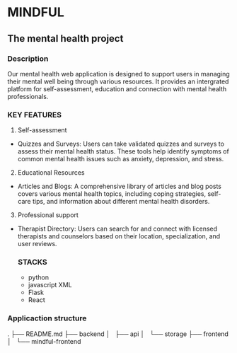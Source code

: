 # MINDFUL 
## The mental health project
### Description
Our mental health web application is designed to support users in managing their mental well being through various resources.
It provides an intergrated platform for self-assessment, education and connection with mental health professionals.
### KEY FEATURES
1. Self-assessment
- Quizzes and Surveys: Users can take validated quizzes and surveys to assess their mental health status. These tools help identify symptoms of common mental health issues such as anxiety, depression, and stress.
2. Educational Resources
- Articles and Blogs: A comprehensive library of articles and blog posts covers various mental health topics, including coping strategies, self-care tips, and information about different mental health disorders.
3. Professional support
- Therapist Directory: Users can search for and connect with licensed therapists and counselors based on their location, specialization, and user reviews.

  ### STACKS
  - python
  - javascript XML
  - Flask
  - React

### Applicaction structure
.
├── README.md
├── backend
│   ├── api
│   └── storage
├── frontend
│   └── mindful-frontend


